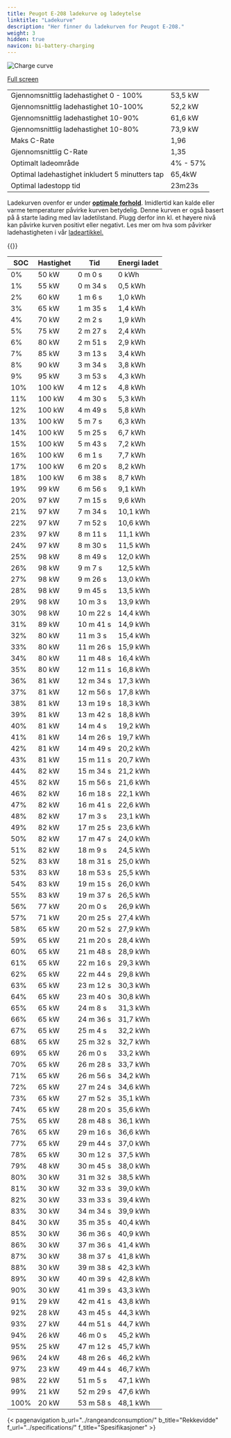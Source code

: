 ```yaml
---
title: Peugot E-208 ladekurve og ladeytelse
linktitle: "Ladekurve"
description: "Her finner du ladekurven for Peugot E-208."
weight: 3
hidden: true
navicon: bi-battery-charging
---
```

<!-- markdownlint-disable MD033 -->
<img src="/images/models/peugot/208/e-208/chargingcurve.svg" alt="Charge curve" class="img-fluid">

[Full screen](/images/models/peugot/208/e-208/chargingcurve.svg)


<table class="table table-striped border">
<tbody>
<tr>
<td>Gjennomsnittlig ladehastighet 0 - 100%</td><td>53,5 kW</td>
</tr>
<tr>
<td>Gjennomsnittlig ladehastighet 10-100%</td><td>52,2 kW</td>
</tr>
<tr>
<td>Gjennomsnittlig ladehastighet 10-90%</td><td>61,6 kW</td>
</tr>
<tr>
<td>Gjennomsnittlig ladehastighet 10-80%</td><td>73,9 kW</td>
</tr>
<tr>
<td>Maks C-Rate</td><td>1,96</td>
</tr>
<tr>
<td>Gjennomsnittlig C-Rate</td><td>1,35</td>
</tr>
<tr>
<td>Optimalt ladeområde</td><td>4% - 57%</td>
</tr>
<tr>
<td>Optimal ladehastighet inkludert 5 minutters tap</td><td>65,4kW</td>
</tr>
<tr>
<td>Optimal ladestopp tid</td><td>23m23s</td>
</tr>
</tbody>
</table>


Ladekurven ovenfor er under **[optimale forhold](../../../../../technology/battery/charging/#temperatur)**. Imidlertid kan kalde eller varme temperaturer påvirke kurven betydelig. Denne kurven er også basert på å starte lading med lav ladetilstand. Plugg derfor inn kl. et høyere nivå kan påvirke kurven positivt eller negativt. Les mer om hva som påvirker ladehastigheten i vår [ladeartikkel.](../../../../../technology/battery/charging/)


{{<evkxdisplayaddarticle />}}
<table class="table table-striped border">
<thead>
<tr><th>SOC</th><th>Hastighet</th><th>Tid</th><th>Energi ladet</th></tr>
</thead>
<tbody>
<tr>
<td>0%</td><td>50 kW</td><td> 0 m 0 s </td><td>0 kWh </td>
</tr>
<tr>
<td>1%</td><td>55 kW</td><td> 0 m 34 s </td><td>0,5 kWh </td>
</tr>
<tr>
<td>2%</td><td>60 kW</td><td> 1 m 6 s </td><td>1,0 kWh </td>
</tr>
<tr>
<td>3%</td><td>65 kW</td><td> 1 m 35 s </td><td>1,4 kWh </td>
</tr>
<tr>
<td>4%</td><td>70 kW</td><td> 2 m 2 s </td><td>1,9 kWh </td>
</tr>
<tr>
<td>5%</td><td>75 kW</td><td> 2 m 27 s </td><td>2,4 kWh </td>
</tr>
<tr>
<td>6%</td><td>80 kW</td><td> 2 m 51 s </td><td>2,9 kWh </td>
</tr>
<tr>
<td>7%</td><td>85 kW</td><td> 3 m 13 s </td><td>3,4 kWh </td>
</tr>
<tr>
<td>8%</td><td>90 kW</td><td> 3 m 34 s </td><td>3,8 kWh </td>
</tr>
<tr>
<td>9%</td><td>95 kW</td><td> 3 m 53 s </td><td>4,3 kWh </td>
</tr>
<tr>
<td>10%</td><td>100 kW</td><td> 4 m 12 s </td><td>4,8 kWh </td>
</tr>
<tr>
<td>11%</td><td>100 kW</td><td> 4 m 30 s </td><td>5,3 kWh </td>
</tr>
<tr>
<td>12%</td><td>100 kW</td><td> 4 m 49 s </td><td>5,8 kWh </td>
</tr>
<tr>
<td>13%</td><td>100 kW</td><td> 5 m 7 s </td><td>6,3 kWh </td>
</tr>
<tr>
<td>14%</td><td>100 kW</td><td> 5 m 25 s </td><td>6,7 kWh </td>
</tr>
<tr>
<td>15%</td><td>100 kW</td><td> 5 m 43 s </td><td>7,2 kWh </td>
</tr>
<tr>
<td>16%</td><td>100 kW</td><td> 6 m 1 s </td><td>7,7 kWh </td>
</tr>
<tr>
<td>17%</td><td>100 kW</td><td> 6 m 20 s </td><td>8,2 kWh </td>
</tr>
<tr>
<td>18%</td><td>100 kW</td><td> 6 m 38 s </td><td>8,7 kWh </td>
</tr>
<tr>
<td>19%</td><td>99 kW</td><td> 6 m 56 s </td><td>9,1 kWh </td>
</tr>
<tr>
<td>20%</td><td>97 kW</td><td> 7 m 15 s </td><td>9,6 kWh </td>
</tr>
<tr>
<td>21%</td><td>97 kW</td><td> 7 m 34 s </td><td>10,1 kWh </td>
</tr>
<tr>
<td>22%</td><td>97 kW</td><td> 7 m 52 s </td><td>10,6 kWh </td>
</tr>
<tr>
<td>23%</td><td>97 kW</td><td> 8 m 11 s </td><td>11,1 kWh </td>
</tr>
<tr>
<td>24%</td><td>97 kW</td><td> 8 m 30 s </td><td>11,5 kWh </td>
</tr>
<tr>
<td>25%</td><td>98 kW</td><td> 8 m 49 s </td><td>12,0 kWh </td>
</tr>
<tr>
<td>26%</td><td>98 kW</td><td> 9 m 7 s </td><td>12,5 kWh </td>
</tr>
<tr>
<td>27%</td><td>98 kW</td><td> 9 m 26 s </td><td>13,0 kWh </td>
</tr>
<tr>
<td>28%</td><td>98 kW</td><td> 9 m 45 s </td><td>13,5 kWh </td>
</tr>
<tr>
<td>29%</td><td>98 kW</td><td> 10 m 3 s </td><td>13,9 kWh </td>
</tr>
<tr>
<td>30%</td><td>98 kW</td><td> 10 m 22 s </td><td>14,4 kWh </td>
</tr>
<tr>
<td>31%</td><td>89 kW</td><td> 10 m 41 s </td><td>14,9 kWh </td>
</tr>
<tr>
<td>32%</td><td>80 kW</td><td> 11 m 3 s </td><td>15,4 kWh </td>
</tr>
<tr>
<td>33%</td><td>80 kW</td><td> 11 m 26 s </td><td>15,9 kWh </td>
</tr>
<tr>
<td>34%</td><td>80 kW</td><td> 11 m 48 s </td><td>16,4 kWh </td>
</tr>
<tr>
<td>35%</td><td>80 kW</td><td> 12 m 11 s </td><td>16,8 kWh </td>
</tr>
<tr>
<td>36%</td><td>81 kW</td><td> 12 m 34 s </td><td>17,3 kWh </td>
</tr>
<tr>
<td>37%</td><td>81 kW</td><td> 12 m 56 s </td><td>17,8 kWh </td>
</tr>
<tr>
<td>38%</td><td>81 kW</td><td> 13 m 19 s </td><td>18,3 kWh </td>
</tr>
<tr>
<td>39%</td><td>81 kW</td><td> 13 m 42 s </td><td>18,8 kWh </td>
</tr>
<tr>
<td>40%</td><td>81 kW</td><td> 14 m 4 s </td><td>19,2 kWh </td>
</tr>
<tr>
<td>41%</td><td>81 kW</td><td> 14 m 26 s </td><td>19,7 kWh </td>
</tr>
<tr>
<td>42%</td><td>81 kW</td><td> 14 m 49 s </td><td>20,2 kWh </td>
</tr>
<tr>
<td>43%</td><td>81 kW</td><td> 15 m 11 s </td><td>20,7 kWh </td>
</tr>
<tr>
<td>44%</td><td>82 kW</td><td> 15 m 34 s </td><td>21,2 kWh </td>
</tr>
<tr>
<td>45%</td><td>82 kW</td><td> 15 m 56 s </td><td>21,6 kWh </td>
</tr>
<tr>
<td>46%</td><td>82 kW</td><td> 16 m 18 s </td><td>22,1 kWh </td>
</tr>
<tr>
<td>47%</td><td>82 kW</td><td> 16 m 41 s </td><td>22,6 kWh </td>
</tr>
<tr>
<td>48%</td><td>82 kW</td><td> 17 m 3 s </td><td>23,1 kWh </td>
</tr>
<tr>
<td>49%</td><td>82 kW</td><td> 17 m 25 s </td><td>23,6 kWh </td>
</tr>
<tr>
<td>50%</td><td>82 kW</td><td> 17 m 47 s </td><td>24,0 kWh </td>
</tr>
<tr>
<td>51%</td><td>82 kW</td><td> 18 m 9 s </td><td>24,5 kWh </td>
</tr>
<tr>
<td>52%</td><td>83 kW</td><td> 18 m 31 s </td><td>25,0 kWh </td>
</tr>
<tr>
<td>53%</td><td>83 kW</td><td> 18 m 53 s </td><td>25,5 kWh </td>
</tr>
<tr>
<td>54%</td><td>83 kW</td><td> 19 m 15 s </td><td>26,0 kWh </td>
</tr>
<tr>
<td>55%</td><td>83 kW</td><td> 19 m 37 s </td><td>26,5 kWh </td>
</tr>
<tr>
<td>56%</td><td>77 kW</td><td> 20 m 0 s </td><td>26,9 kWh </td>
</tr>
<tr>
<td>57%</td><td>71 kW</td><td> 20 m 25 s </td><td>27,4 kWh </td>
</tr>
<tr>
<td>58%</td><td>65 kW</td><td> 20 m 52 s </td><td>27,9 kWh </td>
</tr>
<tr>
<td>59%</td><td>65 kW</td><td> 21 m 20 s </td><td>28,4 kWh </td>
</tr>
<tr>
<td>60%</td><td>65 kW</td><td> 21 m 48 s </td><td>28,9 kWh </td>
</tr>
<tr>
<td>61%</td><td>65 kW</td><td> 22 m 16 s </td><td>29,3 kWh </td>
</tr>
<tr>
<td>62%</td><td>65 kW</td><td> 22 m 44 s </td><td>29,8 kWh </td>
</tr>
<tr>
<td>63%</td><td>65 kW</td><td> 23 m 12 s </td><td>30,3 kWh </td>
</tr>
<tr>
<td>64%</td><td>65 kW</td><td> 23 m 40 s </td><td>30,8 kWh </td>
</tr>
<tr>
<td>65%</td><td>65 kW</td><td> 24 m 8 s </td><td>31,3 kWh </td>
</tr>
<tr>
<td>66%</td><td>65 kW</td><td> 24 m 36 s </td><td>31,7 kWh </td>
</tr>
<tr>
<td>67%</td><td>65 kW</td><td> 25 m 4 s </td><td>32,2 kWh </td>
</tr>
<tr>
<td>68%</td><td>65 kW</td><td> 25 m 32 s </td><td>32,7 kWh </td>
</tr>
<tr>
<td>69%</td><td>65 kW</td><td> 26 m 0 s </td><td>33,2 kWh </td>
</tr>
<tr>
<td>70%</td><td>65 kW</td><td> 26 m 28 s </td><td>33,7 kWh </td>
</tr>
<tr>
<td>71%</td><td>65 kW</td><td> 26 m 56 s </td><td>34,2 kWh </td>
</tr>
<tr>
<td>72%</td><td>65 kW</td><td> 27 m 24 s </td><td>34,6 kWh </td>
</tr>
<tr>
<td>73%</td><td>65 kW</td><td> 27 m 52 s </td><td>35,1 kWh </td>
</tr>
<tr>
<td>74%</td><td>65 kW</td><td> 28 m 20 s </td><td>35,6 kWh </td>
</tr>
<tr>
<td>75%</td><td>65 kW</td><td> 28 m 48 s </td><td>36,1 kWh </td>
</tr>
<tr>
<td>76%</td><td>65 kW</td><td> 29 m 16 s </td><td>36,6 kWh </td>
</tr>
<tr>
<td>77%</td><td>65 kW</td><td> 29 m 44 s </td><td>37,0 kWh </td>
</tr>
<tr>
<td>78%</td><td>65 kW</td><td> 30 m 12 s </td><td>37,5 kWh </td>
</tr>
<tr>
<td>79%</td><td>48 kW</td><td> 30 m 45 s </td><td>38,0 kWh </td>
</tr>
<tr>
<td>80%</td><td>30 kW</td><td> 31 m 32 s </td><td>38,5 kWh </td>
</tr>
<tr>
<td>81%</td><td>30 kW</td><td> 32 m 33 s </td><td>39,0 kWh </td>
</tr>
<tr>
<td>82%</td><td>30 kW</td><td> 33 m 33 s </td><td>39,4 kWh </td>
</tr>
<tr>
<td>83%</td><td>30 kW</td><td> 34 m 34 s </td><td>39,9 kWh </td>
</tr>
<tr>
<td>84%</td><td>30 kW</td><td> 35 m 35 s </td><td>40,4 kWh </td>
</tr>
<tr>
<td>85%</td><td>30 kW</td><td> 36 m 36 s </td><td>40,9 kWh </td>
</tr>
<tr>
<td>86%</td><td>30 kW</td><td> 37 m 36 s </td><td>41,4 kWh </td>
</tr>
<tr>
<td>87%</td><td>30 kW</td><td> 38 m 37 s </td><td>41,8 kWh </td>
</tr>
<tr>
<td>88%</td><td>30 kW</td><td> 39 m 38 s </td><td>42,3 kWh </td>
</tr>
<tr>
<td>89%</td><td>30 kW</td><td> 40 m 39 s </td><td>42,8 kWh </td>
</tr>
<tr>
<td>90%</td><td>30 kW</td><td> 41 m 39 s </td><td>43,3 kWh </td>
</tr>
<tr>
<td>91%</td><td>29 kW</td><td> 42 m 41 s </td><td>43,8 kWh </td>
</tr>
<tr>
<td>92%</td><td>28 kW</td><td> 43 m 45 s </td><td>44,3 kWh </td>
</tr>
<tr>
<td>93%</td><td>27 kW</td><td> 44 m 51 s </td><td>44,7 kWh </td>
</tr>
<tr>
<td>94%</td><td>26 kW</td><td> 46 m 0 s </td><td>45,2 kWh </td>
</tr>
<tr>
<td>95%</td><td>25 kW</td><td> 47 m 12 s </td><td>45,7 kWh </td>
</tr>
<tr>
<td>96%</td><td>24 kW</td><td> 48 m 26 s </td><td>46,2 kWh </td>
</tr>
<tr>
<td>97%</td><td>23 kW</td><td> 49 m 44 s </td><td>46,7 kWh </td>
</tr>
<tr>
<td>98%</td><td>22 kW</td><td> 51 m 5 s </td><td>47,1 kWh </td>
</tr>
<tr>
<td>99%</td><td>21 kW</td><td> 52 m 29 s </td><td>47,6 kWh </td>
</tr>
<tr>
<td>100%</td><td>20 kW</td><td> 53 m 58 s </td><td>48,1 kWh </td>
</tr>
</tbody>
</table>


{< pagenavigation b_url="../rangeandconsumption/" b_title="Rekkevidde" f_url="../specifications/" f_title="Spesifikasjoner" >}
